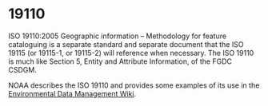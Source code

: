 # 19110

ISO 19110:2005 Geographic information – Methodology for feature cataloguing is a separate standard and separate document that the ISO 19115 (or 19115-1, or 19115-2) will reference when necessary. The ISO 19110 is much like Section 5, Entity and Attribute Information, of the FGDC CSDGM.

NOAA describes the ISO 19110 and provides some examples of its use in the [Environmental Data Management Wiki]('https://geo-ide.noaa.gov/wiki/index.php?title=ISO_19110_(Feature_Catalog)').
